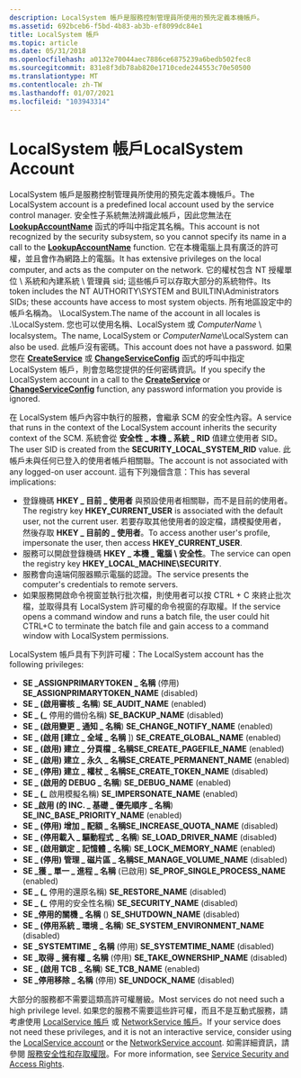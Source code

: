 ```yaml
---
description: LocalSystem 帳戶是服務控制管理員所使用的預先定義本機帳戶。
ms.assetid: 692bceb6-f5bd-4b83-ab3b-ef8099dc84e1
title: LocalSystem 帳戶
ms.topic: article
ms.date: 05/31/2018
ms.openlocfilehash: a0132e70044aec7886ce6875239a6bedb502fec8
ms.sourcegitcommit: 831e8f3db78ab820e1710cede244553c70e50500
ms.translationtype: MT
ms.contentlocale: zh-TW
ms.lasthandoff: 01/07/2021
ms.locfileid: "103943314"
---
```

# <a name="localsystem-account"></a><span data-ttu-id="b7d52-103">LocalSystem 帳戶</span><span class="sxs-lookup"><span data-stu-id="b7d52-103">LocalSystem Account</span></span>

<span data-ttu-id="b7d52-104">LocalSystem 帳戶是服務控制管理員所使用的預先定義本機帳戶。</span><span class="sxs-lookup"><span data-stu-id="b7d52-104">The LocalSystem account is a predefined local account used by the service control manager.</span></span> <span data-ttu-id="b7d52-105">安全性子系統無法辨識此帳戶，因此您無法在 [**LookupAccountName**](/windows/desktop/api/winbase/nf-winbase-lookupaccountnamea) 函式的呼叫中指定其名稱。</span><span class="sxs-lookup"><span data-stu-id="b7d52-105">This account is not recognized by the security subsystem, so you cannot specify its name in a call to the [**LookupAccountName**](/windows/desktop/api/winbase/nf-winbase-lookupaccountnamea) function.</span></span> <span data-ttu-id="b7d52-106">它在本機電腦上具有廣泛的許可權，並且會作為網路上的電腦。</span><span class="sxs-lookup"><span data-stu-id="b7d52-106">It has extensive privileges on the local computer, and acts as the computer on the network.</span></span> <span data-ttu-id="b7d52-107">它的權杖包含 NT 授權單位 \\ 系統和內建系統 \\ 管理員 sid; 這些帳戶可以存取大部分的系統物件。</span><span class="sxs-lookup"><span data-stu-id="b7d52-107">Its token includes the NT AUTHORITY\\SYSTEM and BUILTIN\\Administrators SIDs; these accounts have access to most system objects.</span></span> <span data-ttu-id="b7d52-108">所有地區設定中的帳戶名稱為。 \\LocalSystem.</span><span class="sxs-lookup"><span data-stu-id="b7d52-108">The name of the account in all locales is .\\LocalSystem.</span></span> <span data-ttu-id="b7d52-109">您也可以使用名稱、LocalSystem 或 *ComputerName* \\ localsystem。</span><span class="sxs-lookup"><span data-stu-id="b7d52-109">The name, LocalSystem or *ComputerName*\\LocalSystem can also be used.</span></span> <span data-ttu-id="b7d52-110">此帳戶沒有密碼。</span><span class="sxs-lookup"><span data-stu-id="b7d52-110">This account does not have a password.</span></span> <span data-ttu-id="b7d52-111">如果您在 [**CreateService**](/windows/desktop/api/Winsvc/nf-winsvc-createservicea) 或 [**ChangeServiceConfig**](/windows/desktop/api/Winsvc/nf-winsvc-changeserviceconfiga) 函式的呼叫中指定 LocalSystem 帳戶，則會忽略您提供的任何密碼資訊。</span><span class="sxs-lookup"><span data-stu-id="b7d52-111">If you specify the LocalSystem account in a call to the [**CreateService**](/windows/desktop/api/Winsvc/nf-winsvc-createservicea) or [**ChangeServiceConfig**](/windows/desktop/api/Winsvc/nf-winsvc-changeserviceconfiga) function, any password information you provide is ignored.</span></span>

<span data-ttu-id="b7d52-112">在 LocalSystem 帳戶內容中執行的服務，會繼承 SCM 的安全性內容。</span><span class="sxs-lookup"><span data-stu-id="b7d52-112">A service that runs in the context of the LocalSystem account inherits the security context of the SCM.</span></span> <span data-ttu-id="b7d52-113">系統會從 **安全性 \_ 本機 \_ 系統 \_ RID** 值建立使用者 SID。</span><span class="sxs-lookup"><span data-stu-id="b7d52-113">The user SID is created from the **SECURITY\_LOCAL\_SYSTEM\_RID** value.</span></span> <span data-ttu-id="b7d52-114">此帳戶未與任何已登入的使用者帳戶相關聯。</span><span class="sxs-lookup"><span data-stu-id="b7d52-114">The account is not associated with any logged-on user account.</span></span> <span data-ttu-id="b7d52-115">這有下列幾個含意：</span><span class="sxs-lookup"><span data-stu-id="b7d52-115">This has several implications:</span></span>

-   <span data-ttu-id="b7d52-116">登錄機碼 **HKEY \_ 目前 \_ 使用者** 與預設使用者相關聯，而不是目前的使用者。</span><span class="sxs-lookup"><span data-stu-id="b7d52-116">The registry key **HKEY\_CURRENT\_USER** is associated with the default user, not the current user.</span></span> <span data-ttu-id="b7d52-117">若要存取其他使用者的設定檔，請模擬使用者，然後存取 **HKEY \_ 目前的 \_ 使用者**。</span><span class="sxs-lookup"><span data-stu-id="b7d52-117">To access another user's profile, impersonate the user, then access **HKEY\_CURRENT\_USER**.</span></span>
-   <span data-ttu-id="b7d52-118">服務可以開啟登錄機碼 **HKEY \_ 本機 \_ 電腦 \\ 安全性**。</span><span class="sxs-lookup"><span data-stu-id="b7d52-118">The service can open the registry key **HKEY\_LOCAL\_MACHINE\\SECURITY**.</span></span>
-   <span data-ttu-id="b7d52-119">服務會向遠端伺服器顯示電腦的認證。</span><span class="sxs-lookup"><span data-stu-id="b7d52-119">The service presents the computer's credentials to remote servers.</span></span>
-   <span data-ttu-id="b7d52-120">如果服務開啟命令視窗並執行批次檔，則使用者可以按 CTRL + C 來終止批次檔，並取得具有 LocalSystem 許可權的命令視窗的存取權。</span><span class="sxs-lookup"><span data-stu-id="b7d52-120">If the service opens a command window and runs a batch file, the user could hit CTRL+C to terminate the batch file and gain access to a command window with LocalSystem permissions.</span></span>

<span data-ttu-id="b7d52-121">LocalSystem 帳戶具有下列許可權：</span><span class="sxs-lookup"><span data-stu-id="b7d52-121">The LocalSystem account has the following privileges:</span></span>

-   <span data-ttu-id="b7d52-122">**SE \_ASSIGNPRIMARYTOKEN \_ 名稱** (停用) </span><span class="sxs-lookup"><span data-stu-id="b7d52-122">**SE\_ASSIGNPRIMARYTOKEN\_NAME** (disabled)</span></span>
-   <span data-ttu-id="b7d52-123">**SE \_ (啟用審核 \_ 名稱**) </span><span class="sxs-lookup"><span data-stu-id="b7d52-123">**SE\_AUDIT\_NAME** (enabled)</span></span>
-   <span data-ttu-id="b7d52-124">**SE \_ (\_** 停用的備份名稱) </span><span class="sxs-lookup"><span data-stu-id="b7d52-124">**SE\_BACKUP\_NAME** (disabled)</span></span>
-   <span data-ttu-id="b7d52-125">**SE \_ (啟用變更 \_ 通知 \_ 名稱**) </span><span class="sxs-lookup"><span data-stu-id="b7d52-125">**SE\_CHANGE\_NOTIFY\_NAME** (enabled)</span></span>
-   <span data-ttu-id="b7d52-126">**SE \_ (啟用 [建立 \_ 全域 \_ 名稱** ]) </span><span class="sxs-lookup"><span data-stu-id="b7d52-126">**SE\_CREATE\_GLOBAL\_NAME** (enabled)</span></span>
-   <span data-ttu-id="b7d52-127">**SE \_ (啟用) 建立 \_ 分頁檔 \_ 名稱**</span><span class="sxs-lookup"><span data-stu-id="b7d52-127">**SE\_CREATE\_PAGEFILE\_NAME** (enabled)</span></span>
-   <span data-ttu-id="b7d52-128">**SE \_ (啟用) 建立 \_ 永久 \_ 名稱**</span><span class="sxs-lookup"><span data-stu-id="b7d52-128">**SE\_CREATE\_PERMANENT\_NAME** (enabled)</span></span>
-   <span data-ttu-id="b7d52-129">**SE \_ (停用) 建立 \_ 權杖 \_ 名稱**</span><span class="sxs-lookup"><span data-stu-id="b7d52-129">**SE\_CREATE\_TOKEN\_NAME** (disabled)</span></span>
-   <span data-ttu-id="b7d52-130">**SE \_ (啟用的 DEBUG \_ 名稱**) </span><span class="sxs-lookup"><span data-stu-id="b7d52-130">**SE\_DEBUG\_NAME** (enabled)</span></span>
-   <span data-ttu-id="b7d52-131">**SE \_ (\_** 啟用模擬名稱) </span><span class="sxs-lookup"><span data-stu-id="b7d52-131">**SE\_IMPERSONATE\_NAME** (enabled)</span></span>
-   <span data-ttu-id="b7d52-132">**SE \_啟用 (的 INC. \_ 基礎 \_ 優先順序 \_ 名稱**) </span><span class="sxs-lookup"><span data-stu-id="b7d52-132">**SE\_INC\_BASE\_PRIORITY\_NAME** (enabled)</span></span>
-   <span data-ttu-id="b7d52-133">**SE \_ (停用) 增加 \_ 配額 \_ 名稱**</span><span class="sxs-lookup"><span data-stu-id="b7d52-133">**SE\_INCREASE\_QUOTA\_NAME** (disabled)</span></span>
-   <span data-ttu-id="b7d52-134">**SE \_ (停用載入 \_ 驅動程式 \_ 名稱**) </span><span class="sxs-lookup"><span data-stu-id="b7d52-134">**SE\_LOAD\_DRIVER\_NAME** (disabled)</span></span>
-   <span data-ttu-id="b7d52-135">**SE \_ (啟用鎖定 \_ 記憶體 \_ 名稱**) </span><span class="sxs-lookup"><span data-stu-id="b7d52-135">**SE\_LOCK\_MEMORY\_NAME** (enabled)</span></span>
-   <span data-ttu-id="b7d52-136">**SE \_ (停用) 管理 \_ 磁片區 \_ 名稱**</span><span class="sxs-lookup"><span data-stu-id="b7d52-136">**SE\_MANAGE\_VOLUME\_NAME** (disabled)</span></span>
-   <span data-ttu-id="b7d52-137">**SE \_獲 \_ 單一 \_ 進程 \_ 名稱** (已啟用) </span><span class="sxs-lookup"><span data-stu-id="b7d52-137">**SE\_PROF\_SINGLE\_PROCESS\_NAME** (enabled)</span></span>
-   <span data-ttu-id="b7d52-138">**SE \_ (\_** 停用的還原名稱) </span><span class="sxs-lookup"><span data-stu-id="b7d52-138">**SE\_RESTORE\_NAME** (disabled)</span></span>
-   <span data-ttu-id="b7d52-139">**SE \_ (\_** 停用的安全性名稱) </span><span class="sxs-lookup"><span data-stu-id="b7d52-139">**SE\_SECURITY\_NAME** (disabled)</span></span>
-   <span data-ttu-id="b7d52-140">**SE \_停用的關機 \_ 名稱** () </span><span class="sxs-lookup"><span data-stu-id="b7d52-140">**SE\_SHUTDOWN\_NAME** (disabled)</span></span>
-   <span data-ttu-id="b7d52-141">**SE \_ (停用系統 \_ 環境 \_ 名稱**) </span><span class="sxs-lookup"><span data-stu-id="b7d52-141">**SE\_SYSTEM\_ENVIRONMENT\_NAME** (disabled)</span></span>
-   <span data-ttu-id="b7d52-142">**SE \_SYSTEMTIME \_ 名稱** (停用) </span><span class="sxs-lookup"><span data-stu-id="b7d52-142">**SE\_SYSTEMTIME\_NAME** (disabled)</span></span>
-   <span data-ttu-id="b7d52-143">**SE \_取得 \_ 擁有權 \_ 名稱** (停用) </span><span class="sxs-lookup"><span data-stu-id="b7d52-143">**SE\_TAKE\_OWNERSHIP\_NAME** (disabled)</span></span>
-   <span data-ttu-id="b7d52-144">**SE \_ (啟用 TCB \_ 名稱**) </span><span class="sxs-lookup"><span data-stu-id="b7d52-144">**SE\_TCB\_NAME** (enabled)</span></span>
-   <span data-ttu-id="b7d52-145">**SE \_停用移除 \_ 名稱** (停用) </span><span class="sxs-lookup"><span data-stu-id="b7d52-145">**SE\_UNDOCK\_NAME** (disabled)</span></span>

<span data-ttu-id="b7d52-146">大部分的服務都不需要這類高許可權層級。</span><span class="sxs-lookup"><span data-stu-id="b7d52-146">Most services do not need such a high privilege level.</span></span> <span data-ttu-id="b7d52-147">如果您的服務不需要這些許可權，而且不是互動式服務，請考慮使用 [LocalService 帳戶](localservice-account.md) 或 [NetworkService 帳戶](networkservice-account.md)。</span><span class="sxs-lookup"><span data-stu-id="b7d52-147">If your service does not need these privileges, and it is not an interactive service, consider using the [LocalService account](localservice-account.md) or the [NetworkService account](networkservice-account.md).</span></span> <span data-ttu-id="b7d52-148">如需詳細資訊，請參閱 [服務安全性和存取權限](service-security-and-access-rights.md)。</span><span class="sxs-lookup"><span data-stu-id="b7d52-148">For more information, see [Service Security and Access Rights](service-security-and-access-rights.md).</span></span>

 

 
